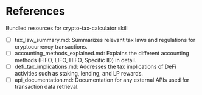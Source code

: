 # References

Bundled resources for crypto-tax-calculator skill

- [ ] tax_law_summary.md: Summarizes relevant tax laws and regulations for cryptocurrency transactions.
- [ ] accounting_methods_explained.md: Explains the different accounting methods (FIFO, LIFO, HIFO, Specific ID) in detail.
- [ ] defi_tax_implications.md: Addresses the tax implications of DeFi activities such as staking, lending, and LP rewards.
- [ ] api_documentation.md: Documentation for any external APIs used for transaction data retrieval.
